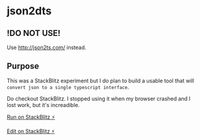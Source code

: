 # json2dts

## !DO NOT USE!

Use http://json2ts.com/ instead.

## Purpose

This was a StackBlitz experiment but I do plan to build a usable tool that will `convert json to a single typescript interface`.

Do checkout StackBlitz. I stopped using it when my browser crashed and I lost work, but it's increadible.

[Run on StackBlitz ⚡️](https://json2dts.stackblitz.io)

[Edit on StackBlitz ⚡️](https://stackblitz.com/edit/json2dts)
